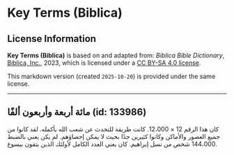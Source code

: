# Key Terms (Biblica)

## License Information

**Key Terms (Biblica)** is based on and adapted from: _Biblica Bible Dictionary_, [Biblica, Inc.](https://www.biblica.com/), 2023, which is licensed under a [CC BY-SA 4.0 license](https://creativecommons.org/licenses/by-sa/4.0/legalcode.en).

This markdown version (created `2025-10-20`) is provided under the same license.



--------------------------------

## مائة أربعة وأربعون ألفًا (id: 133986)

كان هذا الرقم 12 × 12،000\. كانت طريقة للتحدث عن شعب الله بأكمله. لقد كانوا من جميع العصور والأماكن وكانوا كثيرين جدًا بحيث لا يمكن إحصاؤهم. لم يكن يعني بالضبط 144،000 شخص من نسل إبراهيم. كان يعني العدد الكامل لأولئك الذين يثقون بيسوع.



